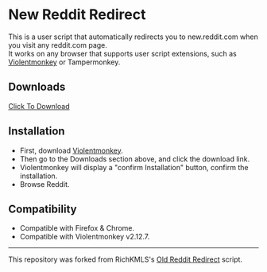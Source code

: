 # New Reddit Redirect

This is a user script that automatically redirects you to new.reddit.com when you visit any reddit.com page.  
It works on any browser that supports user script extensions, such as [Violentmonkey](https://violentmonkey.github.io/) or Tampermonkey.

## Downloads
[Click To Download](https://github.com/xPuls3/New-Reddit-Redirect/raw/master/script.user.js)

## Installation
* First, download [Violentmonkey](https://violentmonkey.github.io/get-it/).
* Then go to the Downloads section above, and click the download link.
* Violentmonkey will display a "confirm Installation" button, confirm the installation.
* Browse Reddit.

## Compatibility
* Compatible with Firefox & Chrome.
* Compatible with Violentmonkey v2.12.7.

---

This repository was forked from RichKMLS's [Old Reddit Redirect](https://github.com/RichKMLS/Old-Reddit-Redirect) script.
